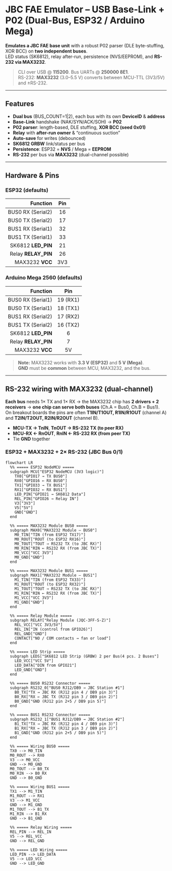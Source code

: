 # JBC FAE Emulator – USB Base-Link + P02 (Dual-Bus, ESP32 / Arduino Mega)

**Emulates a JBC FAE base unit** with a robust P02 parser (DLE byte-stuffing, XOR BCC) on **two independent buses**.  
LED status (SK6812), relay after-run, persistence (NVS/EEPROM), and **RS-232 via MAX3232**.

> CLI over USB @ **115200**. Bus UARTs @ **250000 8E1**.  
> RS-232: **MAX3232** (3.0–5.5 V) converts between MCU-TTL (3V3/5V) and ±RS-232.

---

## Features

- **Dual bus** (BUS_COUNT=1|2), each bus with its own **DeviceID** & **address**
- **Base-Link** handshake (NAK/SYN/ACK/SOH) → **P02**
- **P02 parser**: length-based, DLE stuffing, **XOR BCC (seed 0x01)**
- **Relay** with **after-run owner** & “continuous suction”
- **Auto-save** for writes (debounced)
- **SK6812 GRBW** link/status per bus
- **Persistence**: ESP32 = **NVS** / Mega = **EEPROM**
- **RS-232** per bus via **MAX3232** (dual-channel possible)

---

## Hardware & Pins

### ESP32 (defaults)

| Function              | Pin |
|----------------------:|:---:|
| BUS0 RX (Serial2)     | 16  |
| BUS0 TX (Serial2)     | 17  |
| BUS1 RX (Serial1)     | 32  |
| BUS1 TX (Serial1)     | 33  |
| SK6812 **LED_PIN**    | 21  |
| Relay **RELAY_PIN**   | 26  |
| MAX3232 **VCC**       | 3V3 |

### Arduino Mega 2560 (defaults)

| Function              | Pin |
|----------------------:|:---:|
| BUS0 RX (Serial1)     | 19 (RX1) |
| BUS0 TX (Serial1)     | 18 (TX1) |
| BUS1 RX (Serial2)     | 17 (RX2) |
| BUS1 TX (Serial2)     | 16 (TX2) |
| SK6812 **LED_PIN**    | 6   |
| Relay **RELAY_PIN**   | 7   |
| MAX3232 **VCC**       | 5V  |

> **Note:** MAX3232 works with **3.3 V (ESP32)** and **5 V (Mega)**.  
> **GND** must be **common** between MCU, MAX3232, and the bus.

---

## RS-232 wiring with MAX3232 (dual-channel)

**Each bus** needs 1× TX and 1× RX → the MAX3232 chip has **2 drivers + 2 receivers** → **one chip can serve both buses** (Ch.A = Bus0, Ch.B = Bus1).  
On breakout boards the pins are often **T1IN/T1OUT, R1IN/R1OUT** (channel A) and **T2IN/T2OUT, R2IN/R2OUT** (channel B).

- **MCU-TX → TnIN**, **TnOUT → RS-232 TX (to peer RX)**
- **MCU-RX ← RnOUT**, **RnIN  ← RS-232 RX (from peer TX)**
- Tie **GND** together

### ESP32 + MAX3232 + 2× RS-232 (JBC Bus 0/1)

```mermaid
flowchart LR
  %% ===== ESP32 NodeMCU =====
  subgraph MCU["ESP32 NodeMCU (3V3 logic)"]
    TX0["GPIO17 → TX BUS0"]
    RX0["GPIO16 ← RX BUS0"]
    TX1["GPIO33 → TX BUS1"]
    RX1["GPIO32 ← RX BUS1"]
    LED_PIN["GPIO21 → SK6812 Data"]
    REL_PIN["GPIO26 → Relay IN"]
    V3["3V3"]
    V5["5V"]
    GND["GND"]
  end

  %% ===== MAX3232 Module BUS0 =====
  subgraph MAX0["MAX3232 Module – BUS0"]
    M0_TIN["TIN (from ESP32 TX17)"]
    M0_ROUT["ROUT (to ESP32 RX16)"]
    M0_TOUT["TOUT → RS232 TX (to JBC RX)"]
    M0_RIN["RIN ← RS232 RX (from JBC TX)"]
    M0_VCC["VCC 3V3"]
    M0_GND["GND"]
  end

  %% ===== MAX3232 Module BUS1 =====
  subgraph MAX1["MAX3232 Module – BUS1"]
    M1_TIN["TIN (from ESP32 TX33)"]
    M1_ROUT["ROUT (to ESP32 RX32)"]
    M1_TOUT["TOUT → RS232 TX (to JBC RX)"]
    M1_RIN["RIN ← RS232 RX (from JBC TX)"]
    M1_VCC["VCC 3V3"]
    M1_GND["GND"]
  end

  %% ===== Relay Module =====
  subgraph RELAY["Relay Module (JQC-3FF-S-Z)"]
    REL_VCC["VCC 3V3/5V"]
    REL_IN["IN (control from GPIO26)"]
    REL_GND["GND"]
    CONTACT["NO / COM contacts → fan or load"]
  end

  %% ===== LED Strip =====
  subgraph LEDS["SK6812 LED Strip (GRBW) 2 per Bus(4 pcs. 2 Buses"]
    LED_VCC["VCC 5V"]
    LED_DATA["DIN from GPIO21"]
    LED_GND["GND"]
  end

  %% ===== BUS0 RS232 Connector =====
  subgraph RS232_0["BUS0 RJ12/DB9 → JBC Station #1"]
    B0_TX["TX → JBC RX (RJ12 pin 4 / DB9 pin 3)"]
    B0_RX["RX ← JBC TX (RJ12 pin 3 / DB9 pin 2)"]
    B0_GND["GND (RJ12 pin 2+5 / DB9 pin 5)"]
  end

  %% ===== BUS1 RS232 Connector =====
  subgraph RS232_1["BUS1 RJ12/DB9 → JBC Station #2"]
    B1_TX["TX → JBC RX (RJ12 pin 4 / DB9 pin 3)"]
    B1_RX["RX ← JBC TX (RJ12 pin 3 / DB9 pin 2)"]
    B1_GND["GND (RJ12 pin 2+5 / DB9 pin 5)"]
  end

  %% ===== Wiring BUS0 =====
  TX0 --> M0_TIN
  M0_ROUT --> RX0
  V3 --> M0_VCC
  GND --> M0_GND
  M0_TOUT --> B0_TX
  M0_RIN --> B0_RX
  GND --> B0_GND

  %% ===== Wiring BUS1 =====
  TX1 --> M1_TIN
  M1_ROUT --> RX1
  V3 --> M1_VCC
  GND --> M1_GND
  M1_TOUT --> B1_TX
  M1_RIN --> B1_RX
  GND --> B1_GND

  %% ===== Relay Wiring =====
  REL_PIN --> REL_IN
  V5 --> REL_VCC
  GND --> REL_GND

  %% ===== LED Wiring =====
  LED_PIN --> LED_DATA
  V5 --> LED_VCC
  GND --> LED_GND
